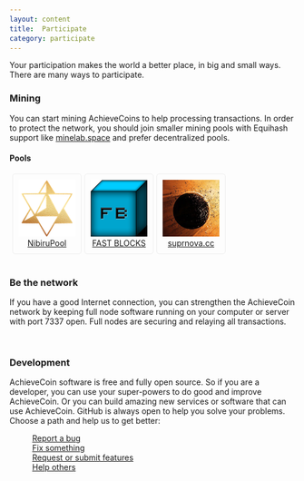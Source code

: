 ```yaml
---
layout: content
title:  Participate
category: participate
---
```



<div class="examples-list-index">
<p>Your participation makes the world a better place, in big and small ways. There are many ways to participate.</p>
<h3><i class="fa fa-cubes"></i> Mining</h3>
<p>
You can start mining AchieveCoins to help processing transactions. In order to protect the network, you should join smaller mining pools with Equihash support like <a href="https://github.com/achievecoin/z-nomp-achievecoin">minelab.space</a> and prefer decentralized pools.
</p>
<h4>Pools</h4>
<div style="display: flex;">
  <div style="margin-left: 5px; padding: 10px; border: 1px solid #eee!important; border-radius: 5px">
  <a href="https://ach.nibirupool.com/">
    <img src="/images/pools/nibiru/Nibiru_logo_100.png">
    <div style="text-align: center">NibiruPool</div>
  </a>
  </div>

  <div style="margin-left: 5px; padding: 10px; border: 1px solid #eee!important; border-radius: 5px">
  <a href="https://gold.fastblocks.net/">
    <img src="/images/pools/fastblocks/logo_100.png">
    <div style="text-align: center">FAST BLOCKS</div>
  </a>
  </div>

  <div style="margin-left: 5px; padding: 10px; border: 1px solid #eee!important; border-radius: 5px">
  <a href="https://ach.suprnova.cc">
    <img src="/images/pools/suprnova/logo_100.png">
    <div style="text-align: center">suprnova.cc</div>
  </a>
  </div>
</div>



<br>

<h3><i class="fa fa-link"></i> Be the network</h3>
<p>
If you have a good Internet connection, you can strengthen the AchieveCoin network by keeping full node software running on your computer or server with port 7337 open. Full nodes are securing and relaying all transactions.
</p>
<br>

<h3><i class="fa fa-rebel"></i> Development</h3>
<p>
AchieveCoin software is free and fully open source. So if you are a developer, you can use your super-powers to do good and improve AchieveCoin. Or you can build amazing new services or software that can use AchieveCoin. GitHub is always open to help you solve your problems. Choose a path and help us to get better:
</p>

<dl class="home-get-involved">
  <dd>
    <i class="fa fa-bug"></i>
    <a href="https://github.com/achievecoin/AchieveCoin/issues">Report a bug</a>
  </dd>
  <dd>
    <i class="fa fa-code-fork"></i>
    <a href="https://github.com/achievecoin/AchieveCoin/pulls">Fix something</a>
  </dd>
  <dd>
    <i class="fa fa-paper-plane-o"></i>
    <a href="https://github.com/achievecoin/AchieveCoin/issues">Request or submit features</a>
  </dd>
  <dd>
    <i class="fa fa-support"></i>
    <a href="https://github.com/achievecoin/AchieveCoin/issues?state=open">Help others</a>
  </dd>
</dl>
</div>
